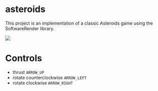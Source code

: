 # asteroids

This project is an implementation of a classic Asteroids game using the SoftwareRender library.

![](https://live.staticflickr.com/65535/50800143761_bb7780e214_z.jpg)

# Controls
- thrust `ARROW_UP`
- rotate counterclockwise `ARROW_LEFT`
- rotate clockwise `ARROW_RIGHT`
